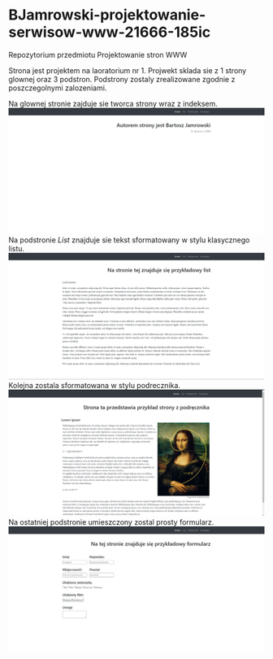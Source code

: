 # BJamrowski-projektowanie-serwisow-www-21666-185ic
Repozytorium przedmiotu Projektowanie stron WWW

Strona jest projektem na laoratorium nr 1. Projwekt sklada sie z 1 strony glownej
oraz 3 podstron. Podstrony zostaly zrealizowane zgodnie z poszczegolnymi zalozeniami.

Na glownej stronie zajduje sie tworca strony wraz z indeksem.
![Strona glowna](index.png "Tak prezentuje sie strona glowna.")
Na podstronie *List* znajduje sie tekst sformatowany w stylu klasycznego listu.
![List](list.png "Oto wyglad listu.")
Kolejna zostala sformatowana w stylu podrecznika.
![Podrecznik](podrecznik.png "Tutja widzimy przykladoa strone z podrecznika.")
Na ostatniej podstronie umieszczony zostal prosty formularz.
![Formularz](formularz.png "Przyklad prostego formularza.")
